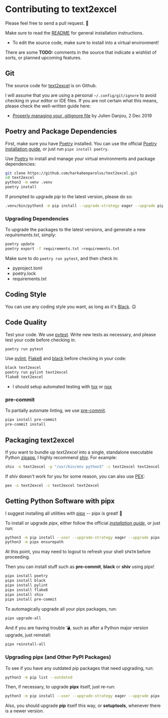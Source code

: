 # Contributing to text2excel

Please feel free to send a pull request.  🙂

Make sure to read the [README](README.md) for general installation
instructions.

* To edit the source code, make sure to install into a virtual environment!

There are some __TODO:__ comments in the source that indicate a wishlist of
sorts, or planned upcoming features.

## Git

[text2excel]: https://github.com/harkabeeparolus/text2excel

The source code for [text2excel] is on Github.

I will assume that you are using a personal `~/.config/git/ignore` to avoid
checking in your editor or IDE files. If you are not certain what this means,
please check the well-written guide here:

* [Properly managing your .gitignore file][gitignore]
  by Julien Danjou, 2 Dec 2019

[gitignore]: https://julien.danjou.info/properly-managing-your-gitignore/

## Poetry and Package Dependencies

[Poetry]: https://python-poetry.org

First, make sure you have [Poetry] installed.
You can use the official
[Poetry installation guide](https://python-poetry.org/docs/#installation),
or just run `pipx install poetry`.

Use [Poetry] to install and manage your virtual environments and package
dependencies:

```bash
git clone https://github.com/harkabeeparolus/text2excel.git
cd text2excel
python3 -m venv .venv
poetry install
```

If prompted to upgrade _pip_ to the latest version, please do so:

```bash
.venv/bin/python3 -m pip install --upgrade-strategy eager --upgrade pip setuptools
```

### Upgrading Dependencies

To upgrade the packages to the latest versions, and generate a new
*requirements.txt*, simply:

```bash
poetry update
poetry export -f requirements.txt >requirements.txt
```

Make sure to do `poetry run pytest`, and then check in:

* pyproject.toml
* poetry.lock
* requirements.txt

## Coding Style

You can use any coding style you want, as long as it's [Black]. 😉

[Black]: https://black.readthedocs.io/

## Code Quality

Test your code. We use [pytest]. Write new tests as necessary, and please
test your code before checking in.

```bash
poetry run pytest
```

Use [pylint], [Flake8] and [black] before checking in your code:

```bash
black text2excel
poetry run pylint text2excel
flake8 text2excel
```

[pytest]: https://pytest.org/
[pylint]: https://www.pylint.org
[Flake8]: https://flake8.pycqa.org/

* I should setup automated testing with
  [tox](https://tox.readthedocs.io/)
  or [nox](https://github.com/theacodes/nox)

### pre-commit

To partially automate linting, we use [pre-commit].

```bash
pipx install pre-commit
pre-commit install
```

[pre-commit]: https://pre-commit.com

## Packaging text2excel

If you want to bundle up *text2excel* into a single, standalone executable Python
[zipapp], I highly recommend [shiv]. For example:

```bash
shiv -o text2excel -p "/usr/bin/env python3" -c text2excel text2excel
```

If _shiv_ doesn't work for you for some reason, you can also use [PEX]:

```bash
pex -o text2excel -c text2excel text2excel
```

[pipx]: https://github.com/pypa/pipx
[shiv]: https://github.com/linkedin/shiv
[PEX]: https://github.com/pantsbuild/pex
[zipapp]: https://docs.python.org/3/library/zipapp.html

## Getting Python Software with pipx

[pipx]: https://github.com/pypa/pipx

I suggest installing all utilities with [pipx] -- pipx is great! 🌟

To install or upgrade _pipx_, either follow the official
[_installation guide_](https://pypa.github.io/pipx/installation/),
or just run:

```bash
python3 -m pip install --user --upgrade-strategy eager --upgrade pipx
python3 -m pipx ensurepath
```

At this point, you may need to logout to refresh your shell `$PATH` before
proceeding.

Then you can install stuff such as **pre-commit**, **black** or **shiv** using
pipx!

```bash
pipx install poetry
pipx install black
pipx install pylint
pipx install flake8
pipx install shiv
pipx install pre-commit
```

To automagically upgrade all your pipx packages, run:

```bash
pipx upgrade-all
```

And if you are having trouble 💣, such as after a Python major version
upgrade, just reinstall:

```bash
pipx reinstall-all
```

### Upgrading pipx (and Other PyPI Packages)

To see if you have any outdated pip packages that need upgrading, run:

```bash
python3 -m pip list --outdated
```

Then, if necessary, to upgrade **pipx** itself, just re-run:

```bash
python3 -m pip install --user --upgrade-strategy eager --upgrade pipx
```

Also, you should upgrade **pip** itself this way, or **setuptools**, whenever
there is a newer version.
